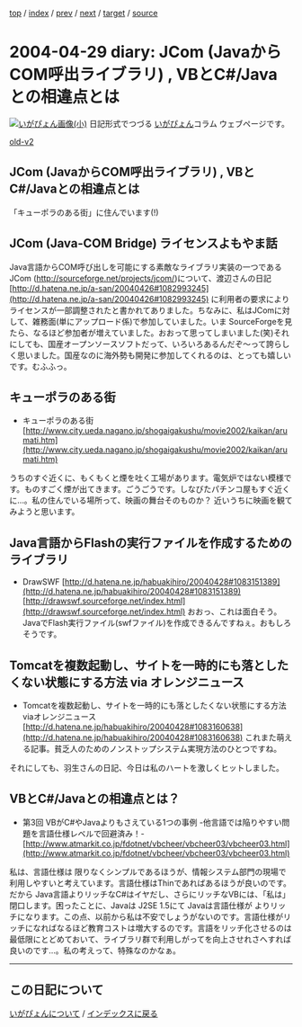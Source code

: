 [top](https://igapyon.github.io/diary/) 
 / [index](https://igapyon.github.io/diary/2004/index.html) 
 / [prev](https://igapyon.github.io/diary/2004/ig040430.html) 
 / [next](https://igapyon.github.io/diary/2004/ig040428.html) 
 / [target](https://igapyon.github.io/diary/2004/ig040429.html) 
 / [source](https://github.com/igapyon/diary/blob/gh-pages/2004/ig040429.html.src.md) 

2004-04-29 diary: JCom (JavaからCOM呼出ライブラリ) , VBとC#/Javaとの相違点とは
=====================================================================================================
[![いがぴょん画像(小)](https://igapyon.github.io/diary/images/iga200306s.jpg "いがぴょん")](https://igapyon.github.io/diary/memo/memoigapyon.html) 日記形式でつづる [いがぴょん](https://igapyon.github.io/diary/memo/memoigapyon.html)コラム ウェブページです。

[old-v2](ig040429-orig.html)

## JCom (JavaからCOM呼出ライブラリ) , VBとC#/Javaとの相違点とは

「キューポラのある街」に住んでいます(!)


## JCom (Java-COM Bridge) ライセンスよもやま話

Java言語からCOM呼び出しを可能にする素敵なライブラリ実装の一つであるJCom (http://sourceforge.net/projects/jcom/)について、渡辺さんの日記 [http://d.hatena.ne.jp/a-san/20040426#1082993245](http://d.hatena.ne.jp/a-san/20040426#1082993245) に利用者の要求により ライセンスが一部調整されたと書かれてありました。ちなみに、私はJComに対して、雑務面(単にアップロード係)で参加していました。いま
SourceForgeを見たら、なるほど参加者が増えていました。おおって思ってしまいました(笑)それにしても、国産オープンソースソフトだって、いろいろあるんだぞ～って誇らしく思いました。国産なのに海外勢も開発に参加してくれるのは、とっても嬉しいです。むふふっ。

## キューポラのある街

* キューポラのある街
  [http://www.city.ueda.nagano.jp/shogaigakushu/movie2002/kaikan/arumati.htm](http://www.city.ueda.nagano.jp/shogaigakushu/movie2002/kaikan/arumati.htm)

うちのすぐ近くに、もくもくと煙を吐く工場があります。電気炉ではない模様です。ものすごく煙が出てきます。ごうごうです。しなびたパチンコ屋もすぐ近くに…。私の住んでいる場所って、映画の舞台そのものか？ 近いうちに映画を観てみようと思います。

## Java言語からFlashの実行ファイルを作成するためのライブラリ

* DrawSWF
  [http://d.hatena.ne.jp/habuakihiro/20040428#1083151389](http://d.hatena.ne.jp/habuakihiro/20040428#1083151389)
  [http://drawswf.sourceforge.net/index.html](http://drawswf.sourceforge.net/index.html)
  おおっ、これは面白そう。JavaでFlash実行ファイル(swfファイル)を作成できるんですねぇ。おもしろそうです。

## Tomcatを複数起動し、サイトを一時的にも落としたくない状態にする方法 via オレンジニュース

* Tomcatを複数起動し、サイトを一時的にも落としたくない状態にする方法 viaオレンジニュース
  [http://d.hatena.ne.jp/habuakihiro/20040428#1083160638](http://d.hatena.ne.jp/habuakihiro/20040428#1083160638)
  これまた萌える記事。貧乏人のためのノンストップシステム実現方法のひとつですね。

それにしても、羽生さんの日記、今日は私のハートを激しくヒットしました。

## VBとC#/Javaとの相違点とは？

* 第3回 VBがC#やJavaよりもさえている1つの事例 -他言語では陥りやすい問題を言語仕様レベルで回避済み！-
  [http://www.atmarkit.co.jp/fdotnet/vbcheer/vbcheer03/vbcheer03.html](http://www.atmarkit.co.jp/fdotnet/vbcheer/vbcheer03/vbcheer03.html)

私は、言語仕様は 限りなくシンプルであるほうが、情報システム部門の現場で利用しやすいと考えています。言語仕様はThinであればあるほうが良いのです。だから
Java言語よりリッチなC#はイヤだし、さらにリッチなVBには、「私は」閉口します。困ったことに、Javaは
J2SE 1.5にて Javaは言語仕様が よりリッチになります。この点、以前から私は不安でしょうがないのです。言語仕様がリッチになればなるほど教育コストは増大するのです。言語をリッチ化させるのは最低限にとどめておいて、ライブラリ群で利用しがってを向上させれさへすれば良いのです…。私の考えって、特殊なのかなぁ。

----------------------------------------------------------------------------------------------------

## この日記について
[いがぴょんについて](https://igapyon.github.io/diary/memo/memoigapyon.html) / [インデックスに戻る](https://igapyon.github.io/diary/idxall.html)
